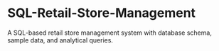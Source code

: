 # SQL-Retail-Store-Management
A SQL-based retail store management system with database schema, sample data, and analytical queries.
